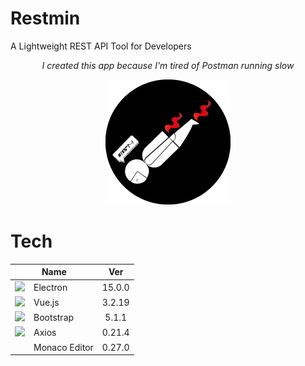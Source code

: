 # Restmin

A Lightweight REST API Tool for Developers

<p align="center">
   <i>I created this app because I'm tired of Postman running slow</i>
</p>

<p align="center">
  <img src="https://raw.githubusercontent.com/emrekesler/restmin/main/assets/lostman.png" />
</p>

# Tech

<table>
    <thead>
        <tr>
            <th align="center" colspan="2">Name</th>
            <th align="center">Ver</th>
        </tr>
    </thead>
    <tbody>
        <tr>
            <td align="center"><img src="https://avatars.githubusercontent.com/u/13409222?s=200&v=4" height="30" /></td>
            <td align="left">Electron</td>
            <td align="center">15.0.0</td>
        </tr>
        <tr>
            <td align="center"><img src="https://v3.vuejs.org/logo.png" height="30" /></td>
            <td align="left">Vue.js</td>
            <td align="center">3.2.19</td>
        </tr>
        <tr>
            <td align="center"><img src="https://getbootstrap.com/docs/5.1/assets/brand/bootstrap-logo-shadow.png" height="30" /></td>
            <td align="left">Bootstrap</td>
            <td align="center">5.1.1</td>
        </tr>
        <tr>
            <td align="center"><img src="https://avatars.githubusercontent.com/u/32372333?s=200&v=4" height="30" /></td>
            <td align="left">Axios</td>
            <td align="center">0.21.4</td>
        </tr>
        <tr>
            <td align="center"></td>
            <td align="left">Monaco Editor</td>
            <td align="center">0.27.0</td>
        </tr>
    </tbody>
</table>
